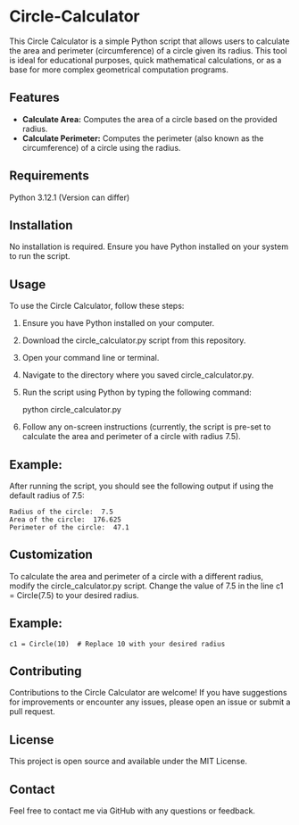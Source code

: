 # Circle-Calculator
This Circle Calculator is a simple Python script that allows users to calculate the area and perimeter (circumference) of a circle given its radius. This tool is ideal for educational purposes, quick mathematical calculations, or as a base for more complex geometrical computation programs.

## Features
* **Calculate Area:** Computes the area of a circle based on the provided radius.
* **Calculate Perimeter:** Computes the perimeter (also known as the circumference) of a circle using the radius.

## Requirements
Python 3.12.1 
(Version can differ)

## Installation
No installation is required. Ensure you have Python installed on your system to run the script.

## Usage
To use the Circle Calculator, follow these steps:

1. Ensure you have Python installed on your computer.
2. Download the circle_calculator.py script from this repository.
3. Open your command line or terminal.
4. Navigate to the directory where you saved circle_calculator.py.
5. Run the script using Python by typing the following command:

   python circle_calculator.py

6. Follow any on-screen instructions (currently, the script is pre-set to calculate the area and perimeter of a circle with radius 7.5).

## Example:
After running the script, you should see the following output if using the default radius of 7.5:

    Radius of the circle:  7.5
    Area of the circle:  176.625
    Perimeter of the circle:  47.1

## Customization
To calculate the area and perimeter of a circle with a different radius, modify the circle_calculator.py script. Change the value of 7.5 in the line c1 = Circle(7.5) to your desired radius.

## Example:

    c1 = Circle(10)  # Replace 10 with your desired radius

## Contributing
Contributions to the Circle Calculator are welcome! If you have suggestions for improvements or encounter any issues, please open an issue or submit a pull request.

## License
This project is open source and available under the MIT License.

## Contact
Feel free to contact me via GitHub with any questions or feedback.
